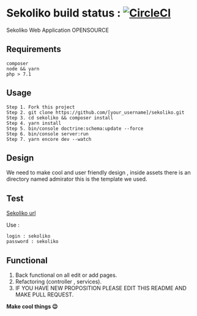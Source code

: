 # Sekoliko build status : [![CircleCI](https://circleci.com/gh/julkwel/sekoliko/tree/develop.svg?style=svg)](https://circleci.com/gh/julkwel/sekoliko/tree/develop)

Sekoliko Web Application OPENSOURCE
## Requirements
```
composer
node && yarn
php > 7.1
```
## Usage
```
Step 1. Fork this project
Step 2. git clone https://github.com/[your_username]/sekoliko.git
Step 3. cd sekoliko && composer install
Step 4. yarn install
Step 5. bin/console doctrine:schema:update --force
Step 6. bin/console server:run
Step 7. yarn encore dev --watch
```
## Design 
We need to make cool and user friendly design , inside assets there is an directory named admirator this is the template we used.

## Test
[Sekoliko url](https://www.techzara.org/sekoliko/login) 

Use : 
```
login : sekoliko
password : sekoliko
```

## Functional
1. Back functional on all edit or add pages.
2. Refactoring (controller , services).
3. IF YOU HAVE NEW PROPOSITION PLEASE EDIT THIS README AND MAKE PULL REQUEST.

**Make cool things :wink:**
